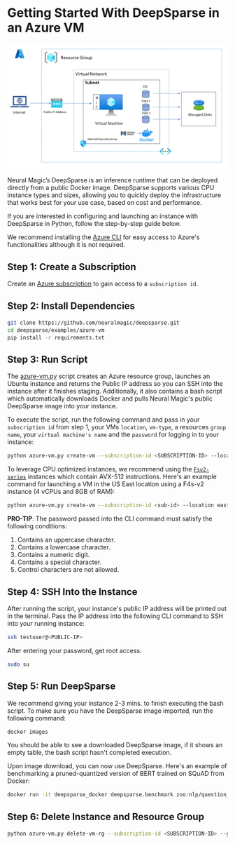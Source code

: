 <!--
Copyright (c) 2021 - present / Neuralmagic, Inc. All Rights Reserved.

Licensed under the Apache License, Version 2.0 (the "License");
you may not use this file except in compliance with the License.
You may obtain a copy of the License at

   http://www.apache.org/licenses/LICENSE-2.0

Unless required by applicable law or agreed to in writing,
software distributed under the License is distributed on an "AS IS" BASIS,
WITHOUT WARRANTIES OR CONDITIONS OF ANY KIND, either express or implied.
See the License for the specific language governing permissions and
limitations under the License.
-->

# **Getting Started With DeepSparse in an Azure VM**

![diagram](./azure-vm-pic.png)

Neural Magic’s DeepSparse is an inference runtime that can be deployed directly from a public Docker image. DeepSparse supports various CPU instance types and sizes, allowing you to quickly deploy the infrastructure that works best for your use case, based on cost and performance.

If you are interested in configuring and launching an instance with DeepSparse in Python, follow the step-by-step guide below. 

We recommend installing the [Azure CLI](https://learn.microsoft.com/en-us/cli/azure/install-azure-cli) for easy access to Azure's functionalities although it is not required.

## Step 1: Create a Subscription
Create an [Azure subscription](https://learn.microsoft.com/en-us/azure/cost-management-billing/manage/create-subscription) to gain access to a `subscription id`.


## Step 2: Install Dependencies

```bash
git clone https://github.com/neuralmagic/deepsparse.git
cd deepsparse/examples/azure-vm
pip install -r requirements.txt
```

## Step 3: Run Script

The [azure-vm.py](https://github.com/neuralmagic/deepsparse/tree/main/examples/azure-vm/azure-vm.py) script creates an Azure resource group, launches an Ubuntu instance and returns the Public IP address so you can SSH into the instance after it finishes staging. Additionally, it also contains a bash script which automatically downloads Docker and pulls Neural Magic's public DeepSparse image into your instance.

To execute the script, run the following command and pass in your `subscription id` from step 1, your VMs `location`, `vm-type`, a resources `group name`, your `virtual machine's name` and the `password` for logging in to your instance:

```bash
python azure-vm.py create-vm --subscription-id <SUBSCRIPTION-ID> --location <LOCATION> --vm-type <VM-TYPE> --group-name <GROUP-NAME> --vm-name <VM-NAME> --pw <PASSWORD>
```

To leverage CPU optimized instances, we recommend using the [`Fsv2-series`](https://learn.microsoft.com/en-us/azure/virtual-machines/sizes-compute) instances which contain AVX-512 instructions. Here's an example command for launching a VM in the US East location using a F4s-v2 instance (4 vCPUs and 8GB of RAM): 

```bash
python azure-vm.py create-vm --subscription-id <sub-id> --location eastus --vm-type Standard_F4s_v2 --group-name deepsparse-group --vm-name deepsparse-vm --pw Password123!
```

**PRO-TIP**: The password passed into the CLI command must satisfy the following conditions:

1) Contains an uppercase character.
2) Contains a lowercase character.
3) Contains a numeric digit.
4) Contains a special character.
5) Control characters are not allowed.

## **Step 4: SSH Into the Instance**

After running the script, your instance's public IP address will be printed out in the terminal. Pass the IP address into the following CLI command to SSH into your running instance:

```bash
ssh testuser@<PUBLIC-IP>
```

After entering your password, get root access:

```bash
sudo su
```

## **Step 5: Run DeepSparse**

We recommend giving your instance 2-3 mins. to finish executing the bash script. To make sure you have the DeepSparse image imported, run the following command:

```bash
docker images
```
You should be able to see a downloaded DeepSparse image, if it shows an empty table, the bash script hasn't completed execution.

Upon image download, you can now use DeepSparse. Here's an example of benchmarking a pruned-quantized version of BERT trained on SQuAD from Docker:

```bash
docker run -it deepsparse_docker deepsparse.benchmark zoo:nlp/question_answering/bert-base/pytorch/huggingface/squad/pruned95_obs_quant-none -i [64,128] -b 64 -nstreams 1 -s sync
```

## **Step 6: Delete Instance and Resource Group**

```bash
python azure-vm.py delete-vm-rg --subscription-id <SUBSCRIPTION-ID> --group-name <GROUP-NAME> --vm-name <VM-NAME>
```